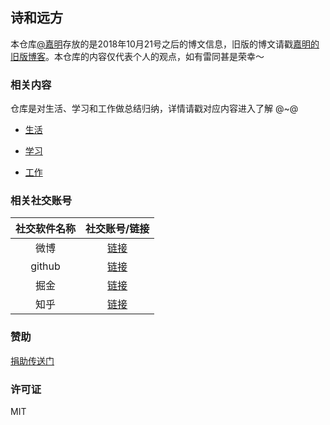 ## 诗和远方

本仓库[@嘉明](http://reng99.cc/about/)存放的是2018年10月21号之后的博文信息，旧版的博文请戳[嘉明的旧版博客](https://github.com/reng99/reng99.github.io)。本仓库的内容仅代表个人的观点，如有雷同甚是荣幸～


### 相关内容

仓库是对生活、学习和工作做总结归纳，详情请戳对应内容进入了解 @~@

- [生活](./src/life/)

- [学习](./src/learn/)

- [工作](./src/work/)


### 相关社交账号

|社交软件名称|社交账号/链接|
|:-----:|:-----:|
|微博|[链接](https://weibo.com/reng99)|
|github|[链接](https://github.com/reng99)|
|掘金|[链接](https://juejin.im/user/5a00493f5188252c224d6475)|
|知乎|[链接](https://www.zhihu.com/people/reng99/activities)|

### 赞助

[捐助传送门](./src/other/donate.md)


### 许可证

MIT
